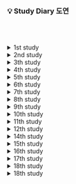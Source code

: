 ### 💡 Study Diary 도연

<br/><br/>

<details>
  <summary>1st study</summary>
  📅기간 : 2021-07-26 ~ 2021-07-30   
     
  🌱목표
  * kotlin 기본 공부
  * 단계별 문제 풀이 20단계까지 1문제씩풀기
  
  
  |날짜|문제|
  |:--:|:---|
  |**07/26(월)** | 1단계([10869](https://www.acmicpc.net/problem/10869)), 2단계([2884](https://www.acmicpc.net/problem/2884)), 3단계([2439](https://www.acmicpc.net/problem/2439))|
  |**07/27(화)** | 4단계([1110](https://www.acmicpc.net/problem/1110)), 5단계([4344](https://www.acmicpc.net/problem/4344))|
  |**07/28(수)** |6단계([4673](https://www.acmicpc.net/problem/4673)), 7단계([1157](https://www.acmicpc.net/problem/1157)), 8단계([2839](https://www.acmicpc.net/problem/2839))|
  |[**07/29(목)**](#0729목) |9단계([11653](https://www.acmicpc.net/problem/11653)), 10단계([11729](https://www.acmicpc.net/problem/11729)), 11단계([7568](https://www.acmicpc.net/problem/7568)), 12단계([2750](https://www.acmicpc.net/problem/2750)), 18단계([10773](https://www.acmicpc.net/problem/10773)), 15단계([1003](https://www.acmicpc.net/problem/1003)), 16단계([11047](https://www.acmicpc.net/problem/11047))|
  |[**07/30(금)**](#0730금) ||
  
  *   *   *

  #### 07/29(목)

  11 단계 Brute-Force : 문제를 이해하고 정의하는 것을 우선할 것.   
  12 단계 정렬&nbsp;&nbsp;&nbsp;&nbsp;&nbsp;&nbsp;&nbsp;&nbsp;&nbsp;&nbsp;&nbsp;&nbsp;: 카운팅 정렬의 실패   
  17 단계 DP&nbsp;&nbsp;&nbsp;&nbsp;&nbsp;&nbsp;&nbsp;&nbsp;&nbsp;&nbsp;&nbsp;&nbsp;&nbsp;&nbsp;&nbsp;: 상향식으로 풀이, 하향식은 아직 어려움

  *   *   *

  #### 07/30(금)

  2750 수 정렬하기 : 삽입정렬 잘못 풀음, 다시 풀어야 한다.
</details>

<details>
  <summary>2nd study</summary>
  📅기간 : 2021-08-02 ~ 2021-08-06   

  🌱목표
  * Kotlin으로 기본 자료구조 구현

  📃숙제
  |문제|문제유형|
  |:--:|:------|
  |[네트워크](https://programmers.co.kr/learn/courses/30/lessons/43162)|DFS/BFS|
  |[순위검색](https://programmers.co.kr/learn/courses/30/lessons/72412)||
  |[문자열 압축](https://programmers.co.kr/learn/courses/30/lessons/60057)||
  
   *   *   *
  
  네트워크 빼고 풀지 못함.

</details>


<details>
  <summary>3th study</summary>
  📅기간 : 2021-08-09 ~ 2021-08-13   
  
  🌱목표
  * Kotlin으로 기본 자료구조 구현
  * kotlin의 다양한 함수 공부

  📃숙제
  |문제|문제유형|
  |:--:|:-------|
  |[토마토](https://www.acmicpc.net/problem/7576)|BFS|
  |[유기농 배추](https://www.acmicpc.net/problem/1012)|DFS/BFS|
  |[보물섬](https://www.acmicpc.net/problem/2589)|BFS|

  <br />

  |날짜|문제|
  |:--:|:---|
  |**08/09(월)**| X |
  |[**08/10(화)**](#0810화)|BOJ_7576_토마토|
  |**08/11(수)**| X |
  |[**08/12(목)**](#0812목)|BOJ_1012_유기농배추, BOJ_2589_보물섬|
  |[**08/13(금)**]()||
  
   *   *   *
  
  ### 08/10(화)
  kotlin for문 범위의 다양한 표현
  ```kotlin
  fun forLoop(){
      println("[for] 반복문")
      val items = listOf("apple", "banana", "kiwi")

      // A
      for(item in items) {
          println(item)
      }
      // B
      for(index in 0..(items.size-1)) {
          println("이건 item at $index is ${items[index]}")
      }
      // C
      for(index in 0 until items.size) {
          println("이건 item at $index is ${items[index]}")
      }
      // D
      for(index in items.indices) { //indices -> 0..2
          println("item at $index is ${items[index]}")
      }
  }
  ```

   *   *   *

  ### 08/12(목)
  <br />
  chunked   

  ```kotlin
  s:String.chunked(size:Int)    // return List<String>
  ```
  size는 자를 크기이다.
  ex. size가 2 이면, 2문자씩 문자열을 자르겠다는 의미
  <br />
  Pair   

  ```kotlin
  Pair<T, T> = Pair(value: T, value: T)
  ```
  bfs에서 Pair는 매우 유용

  나의 문제점 : BFS나 DFS의 변수나 범위에서 실수가 잦다.
</details>

<details>
  <summary>4th study</summary>
  📅기간 : 2021-08-16 ~ 2021-08-20   
  
  🌱목표
  * Kotlin으로 기본 자료구조 구현
  * kotlin의 다양한 함수 공부

  📃숙제
  |문제|
  |:--:|
  |[괄호제거](https://www.acmicpc.net/problem/2800)|
  |[최대 힙](https://www.acmicpc.net/problem/11279)|
  |[트리](https://www.acmicpc.net/problem/4256)|
  
   *   *   *
  
  4주차는 한문제도 풀지 못함.
</details>

<details>
  <summary>5th study</summary>
  📅기간 : 2021-08-23 ~ 2021-08-27   
  
  🌱목표
  * Kotlin으로 기본 자료구조 구현
  * kotlin의 다양한 함수 공부
  * kotlin의 기본구조 공부

  📃숙제
  |문제|유형|
  |:--:|:---|
  |[폰_호석만](https://www.acmicpc.net/problem/21275)|수학|
  |[최소 회의실 개수](https://www.acmicpc.net/problem/19598)|그리디|
  |[징검다리 건너기](https://www.acmicpc.net/problem/21317)|DP|

  <br />
  
  |날짜|문제|
  |:--:|:---|
  |**08/23(월)**|X|
  |[**08/24(화)**](#0824화)|폰_호석만|
  |[**08/25(수)**](#0825수)|오답고침|
  |[**08/26(목)**]()||
  |[**08/27(금)**]()||

   *   *   *

  ### 08/24(화)
  폰_호석만 부분 성공 : 22/24   
  부루트 포스 등 알고리즘에 의존하지 않는 문제들을 푸는 것에 익숙해질 필요가 있다.

  ### 08/25(수)
  폰_호석만 성공 : 24/24   
  실패 원인 : for문에서 until을 사용하고 전체크기-1을 해주는 실수를 함.

</details>

<details>
  <summary>6th study</summary>
  📅기간 : 2021-08-30 ~ 2021-09-03   

  🌱목표
  * Kotlin으로 기본 자료구조 구현
  * kotlin의 다양한 함수 공부

  📃숙제
  |문제|문제 유형|
  |:--:|:-------|
  |[상어 초등학교](https://www.acmicpc.net/problem/21608)|시뮬레이션, 구현|
  |[겹치는 건 싫어](https://www.acmicpc.net/problem/20922)|투 포인터|
  |[가장 큰 정사각형](https://www.acmicpc.net/problem/1915)|DP|
</details>

<details>
<summary>7th study</summary>
📅기간 : 2021-09-06 ~ 2021-09-11   

  🌱목표
  * Kotlin으로 기본 자료구조 구현
  * kotlin의 다양한 함수 공부

📃숙제
  |문제|문제 유형|해결|
  |:----:|:----------|:----:|
  |[](https://www.acmicpc.net/problem/)|  |X|
  |[](https://www.acmicpc.net/problem/)|  |X|
  |[](https://www.acmicpc.net/problem/)|  |X|
</details>

<details>
<summary>8th study</summary>
📅기간 : 2021-09-13 ~ 2021-09-17

  🌱목표
  * Kotlin으로 기본 자료구조 구현
  * kotlin의 다양한 함수 공부

📃숙제
  |문제|문제 유형|해결|
  |:----:|:----------|:----:|
  |[구간 나누기 2](https://www.acmicpc.net/problem/13397)|이분 탐색|O|
  |[스도쿠](https://www.acmicpc.net/problem/2580)|백트래킹|O|
  |[같은 수로 만들기](https://www.acmicpc.net/problem/2374)|분할 정복|X|
</details>

<details>
<summary>9th study</summary>
📅기간 : 2021-09-20 ~ 2021-09- 24

  🌱목표
  * Kotlin으로 기본 자료구조 구현
  * kotlin의 다양한 함수 공부

📃숙제
  |문제|문제 유형|해결|
  |:----:|:----------|:----:|
  |[부분 문자열](https://www.acmicpc.net/problem/16916)|문자열, kmp|X|
  |[후위 표기식](https://www.acmicpc.net/problem/1918)|스택|O|
  |[이중 우선순위 큐](https://www.acmicpc.net/problem/7662)|큐, 맵|O|
</details>

<details>
<summary>10th study</summary>
📅기간 : 2021-09-27 ~ 2021-09- 30

  🌱목표
  * Kotlin으로 기본 자료구조 구현
  * kotlin의 다양한 함수 공부

📃숙제
  |문제|문제 유형|해결|
  |:----:|:----------|:----:|
  |[트리의 순회](https://www.acmicpc.net/problem/2263)|트리|O|
  |[소수 & 팰린드롬](https://www.acmicpc.net/problem/1747)|수학|O|
</details>

<details>
<summary>11th study</summary>
📅기간 : 2021-09-30 ~ 2021-10- 07

  🌱목표
  * Kotlin으로 기본 자료구조 구현
  * kotlin의 다양한 함수 공부

📃숙제
  |문제|문제 유형|해결|
  |:----:|:----------|:----:|
  |[징검다리 건너기](https://www.acmicpc.net/problem/21317)|DP|O|
  |[카드 정렬하기](https://www.acmicpc.net/problem/1715)|그리드, 우선순위큐|O|
  |[팰린드롬?](https://www.acmicpc.net/problem/10942)|DP|O|
</details>

<details>
<summary>12th study</summary>
📅기간 : 2021-10-09 ~ 2021-10- 15

  🌱목표
  * Kotlin으로 기본 자료구조 구현
  * kotlin의 다양한 함수 공부

📃숙제
  |문제|문제 유형|해결|
  |:----:|:----------|:----:|
  |[부분합](https://www.acmicpc.net/problem/1806)|투포인터|O|
  |[모양 만들기](https://www.acmicpc.net/problem/16932)|그래프 탐색|O|
  |[마법사 상어와 블리자드](https://www.acmicpc.net/problem/21611)|구현|X|
</details>

<details>
<summary>14th study</summary>
📅기간 : 2021-10-23 ~ 2021-10- 28

  🌱목표
  * Kotlin으로 기본 자료구조 구현
  * kotlin의 다양한 함수 공부

📃숙제
  |문제|문제 유형|해결|
  |:----:|:----------|:----:|
  |[테트로미노](https://www.acmicpc.net/problem/14500)|완전탐색|X|
  |[미세먼지 안녕!](https://www.acmicpc.net/problem/17144)|시뮬레이션|X|
  |[휴게소 세우기](https://www.acmicpc.net/problem/1477)|이분탐색|X|
</details>

<details>
<summary>15th study</summary>
📅기간 : 2021-10-29 ~ 2021-11- 04

  🌱목표
  * Kotlin으로 기본 자료구조 구현
  * kotlin의 다양한 함수 공부

📃숙제
  |문제|문제 유형|해결|
  |:----:|:----------|:----:|
  |[색종이 붙이기](https://www.acmicpc.net/problem/21317)|백트래킹|O|
  |[박스 채우기](https://www.acmicpc.net/problem/1715)|분할정복|X|
  |[잠수함식별](https://www.acmicpc.net/problem/10942)|문자열|O|
</details>

<details>
<summary>16th study</summary>
📅기간 : 2021-11-05 ~ 2021-11- 11

  🌱목표
  * Kotlin으로 기본 자료구조 구현
  * kotlin의 다양한 함수 공부

📃숙제
  |문제|문제 유형|해결|
  |:----:|:----------|:----:|
  |[탑](https://www.acmicpc.net/problem/2493)|자료구조(stack)|O|
  |[N으로 만들기](https://www.acmicpc.net/problem/17255)|자료구조(재귀)|O|
  |[단절점과 단절선](https://www.acmicpc.net/problem/14675)|트리|O|
</details>

<details>
<summary>17th study</summary>
📅기간 : 2021-11-12 ~ 2021-11- 18

  🌱목표
  * Kotlin으로 기본 자료구조 구현
  * kotlin의 다양한 함수 공부

📃숙제
  |문제|문제 유형|해결|
  |:----:|:----------|:----:|
  |[순회강연](https://www.acmicpc.net/problem/2109)|그리디|X|
  |[평범한 배낭](https://www.acmicpc.net/problem/12865)|DP|X|
  |[회전 초밥](https://www.acmicpc.net/problem/15961)|투 포인터|X|
</details>

<details>
<summary>18th study</summary>
📅기간 : 2021-11-19 ~ 2021-12- 02

  🌱목표
  * Kotlin으로 기본 자료구조 구현
  * kotlin의 다양한 함수 공부

📃숙제
  |문제|문제 유형|해결|
  |:----:|:----------|:----:|
  |[2048(Easy)](https://www.acmicpc.net/problem/12100)|구현|O|
  |[연구소 2](https://www.acmicpc.net/problem/17141)|그래프|O|
  |[종이 조각](https://www.acmicpc.net/problem/14391)|완탐|O|
</details>

<details>
<summary>18th study</summary>
📅기간 : 2021-12-03 ~ 2021-12- 09

  🌱목표
  * Kotlin으로 기본 자료구조 구현
  * kotlin의 다양한 함수 공부

📃숙제
  |문제|문제 유형|해결|
  |:----:|:----------|:----:|
  |[나무 재테크](https://www.acmicpc.net/problem/16235)|구현|O|
  |[놀이 공원](https://www.acmicpc.net/problem/1561)|이분탐색|X|
  |[행렬 제곱](https://www.acmicpc.net/problem/10830)|분할정복|X|
</details>
